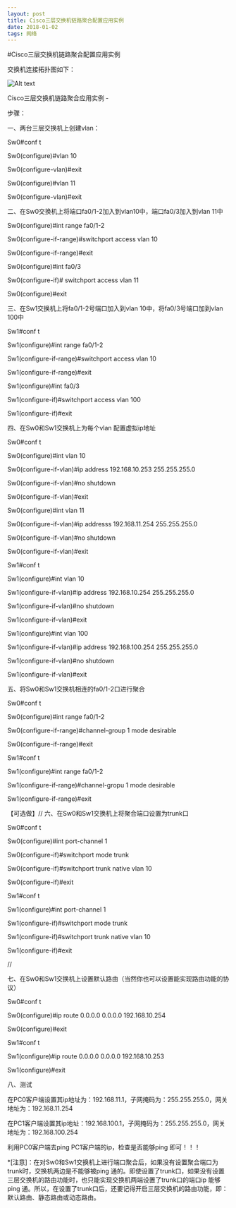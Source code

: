 ```yaml
---
layout: post
title: Cisco三层交换机链路聚合配置应用实例
date: 2018-01-02
tags: 网络
---
```



#Cisco三层交换机链路聚合配置应用实例

交换机连接拓扑图如下：






![Alt text](http://img.bimg.126.net/photo/5RoaUpSbMz6TI2scc63biA==/2592384535506285236.jpg)


Cisco三层交换机链路聚合应用实例 -


步骤：

一、两台三层交换机上创建vlan：

Sw0#conf  t

Sw0(configure)#vlan 10

Sw0(configure-vlan)#exit

Sw0(configure)#vlan 11

Sw0(configure-vlan)#exit

二、在Sw0交换机上将端口fa0/1-2加入到vlan10中，端口fa0/3加入到vlan 11中

Sw0(configure)#int  range  fa0/1-2

Sw0(configure-if-range)#switchport  access  vlan 10

Sw0(configure-if-range)#exit

Sw0(configure)#int  fa0/3

Sw0(configure-if)# switchport  access  vlan 11

Sw0(configure)#exit

三、在Sw1交换机上将fa0/1-2号端口加入到vlan 10中，将fa0/3号端口加到vlan 100中

Sw1#conf  t

Sw1(configure)#int  range  fa0/1-2

Sw1(configure-if-range)#switchport  access  vlan  10

Sw1(configure-if-range)#exit

Sw1(configure)#int  fa0/3

Sw1(configure-if)#switchport  access  vlan  100

Sw1(configure-if)#exit

四、在Sw0和Sw1交换机上为每个vlan 配置虚拟ip地址

Sw0#conf  t

Sw0(configure)#int  vlan  10

Sw0(configure-if-vlan)#ip  address  192.168.10.253  255.255.255.0

Sw0(configure-if-vlan)#no  shutdown

Sw0(configure-if-vlan)#exit

Sw0(configure)#int  vlan  11

Sw0(configure-if-vlan)#ip  addresss  192.168.11.254  255.255.255.0

Sw0(configure-if-vlan)#no  shutdown

Sw0(configure-if-vlan)#exit


Sw1#conf  t

Sw1(configure)#int  vlan  10

Sw1(configure-if-vlan)#ip  address  192.168.10.254  255.255.255.0

Sw1(configure-if-vlan)#no  shutdown

Sw1(configure-if-vlan)#exit

Sw1(configure)#int  vlan  100

Sw1(configure-if-vlan)#ip   address  192.168.100.254  255.255.255.0

Sw1(configure-if-vlan)#no   shutdown

Sw1(configure-if-vlan)#exit

五、将Sw0和Sw1交换机相连的fa0/1-2口进行聚合

Sw0#conf  t

Sw0(configure)#int  range  fa0/1-2

Sw0(configure-if-range)#channel-group  1  mode  desirable

Sw0(configure-if-range)#exit


Sw1#conf  t

Sw1(configure)#int  range  fa0/1-2

Sw1(configure-if-range)#channel-gropu  1  mode  desirable

Sw1(configure-if-range)#exit

【可选做】// 六、在Sw0和Sw1交换机上将聚合端口设置为trunk口

Sw0#conf  t

Sw0(configure)#int  port-channel  1

Sw0(configure-if)#switchport  mode  trunk

Sw0(configure-if)#switchport  trunk  native  vlan  10

Sw0(configure-if)#exit


Sw1#conf  t

Sw1(configure)#int  port-channel  1

Sw1(configure-if)#switchport  mode  trunk

Sw1(configure-if)#switchport  trunk  native  vlan  10

Sw1(configure-if)#exit

//

七、在Sw0和Sw1交换机上设置默认路由（当然你也可以设置能实现路由功能的协议）

Sw0#conf  t

Sw0(configure)#ip  route  0.0.0.0  0.0.0.0  192.168.10.254

Sw0(configure)#exit


Sw1#conf  t

Sw1(configure)#ip  route  0.0.0.0  0.0.0.0  192.168.10.253

Sw1(configure)#exit

八、测试

在PC0客户端设置其ip地址为：192.168.11.1，子网掩码为：255.255.255.0，网关地址为：192.168.11.254

在PC1客户端设置其ip地址：192.168.100.1，子网掩码为：255.255.255.0，网关地址为：192.168.100.254

利用PC0客户端去ping PC1客户端的ip，检查是否能够ping 即可！！！

*[注意]：在对Sw0和Sw1交换机上进行端口聚合后，如果没有设置聚合端口为trunk时，交换机两边是不能够被ping 通的。即使设置了trunk口，如果没有设置三层交换机的路由功能时，也只能实现交换机两端设置了trunk口的端口ip 能够ping 通。所以，在设置了trunk口后，还要记得开启三层交换机的路由功能，即：默认路由、静态路由或动态路由。
